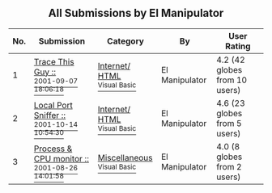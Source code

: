 ﻿<div align="center">

## All Submissions by El Manipulator

</div>

No.  | Submission | Category | By   | User Rating
---- | ---------- | -------- | ---- | -----------
1 | [Trace This Guy ::<br /><sup>2001-09-07 18:06:18</sup>](https://github.com/Planet-Source-Code/el-manipulator-trace-this-guy__1-28080) | [Internet/ HTML<br /><sup>Visual Basic</sup>](../ByCategory/internet-html__1-34.md) | El Manipulator | 4.2 (42 globes from 10 users)
2 | [Local Port Sniffer ::<br /><sup>2001-10-14 10:54:30</sup>](https://github.com/Planet-Source-Code/el-manipulator-local-port-sniffer__1-28076) | [Internet/ HTML<br /><sup>Visual Basic</sup>](../ByCategory/internet-html__1-34.md) | El Manipulator | 4.6 (23 globes from 5 users)
3 | [Process & CPU monitor ::<br /><sup>2001-08-26 14:01:58</sup>](https://github.com/Planet-Source-Code/el-manipulator-process-cpu-monitor__1-28078) | [Miscellaneous<br /><sup>Visual Basic</sup>](../ByCategory/miscellaneous__1-1.md) | El Manipulator | 4.0 (8 globes from 2 users)
